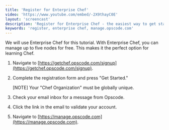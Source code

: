 ```yaml
---
title: 'Register for Enterprise Chef'
video: 'https://www.youtube.com/embed/-2X9thayC0E'
layout: 'screencast'
description: 'Register for Enterprise Chef - the easiest way to get started with Chef.'
keywords: 'register, enterprise chef, manage.opscode.com'
---
```


We will use Enterprise Chef for this tutorial. With Enterprise Chef, you can manage up to five nodes for free. This makes it the perfect option for learning Chef.

1. Navigate to [https://getchef.opscode.com/signup](https://getchef.opscode.com/signup).

1. Complete the registration form and press "Get Started."

    [NOTE] Your "Chef Organization" must be globally unique.

1. Check your email inbox for a message from Opscode.

1. Click the link in the email to validate your account.

1. Navigate to [https://manage.opscode.com](https://manage.opscode.com).

